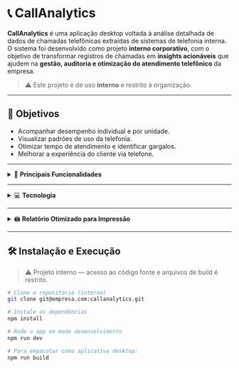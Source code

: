 # 📞 CallAnalytics

**CallAnalytics** é uma aplicação desktop voltada à análise detalhada de dados de chamadas telefônicas extraídas de sistemas de telefonia interna. O sistema foi desenvolvido como projeto **interno corporativo**, com o objetivo de transformar registros de chamadas em **insights acionáveis** que ajudem na **gestão, auditoria e otimização do atendimento telefônico** da empresa.

> ⚠️ Este projeto é de uso **interno** e restrito à organização.

---

## 🧩 Objetivos

- Acompanhar desempenho individual e por unidade.
- Visualizar padrões de uso da telefonia.
- Otimizar tempo de atendimento e identificar gargalos.
- Melhorar a experiência do cliente via telefone.

---

<details>
<summary>🎯 <strong>Principais Funcionalidades</strong></summary>

### 📂 Carregamento e Processamento de Dados
- Upload de arquivos `.csv` contendo registros detalhados de chamadas (CDRs).
- Associação automática com colaboradores (nome, unidade, ramal).
- Identificação da direção da chamada (recebida, originada, interna, indeterminada).

### 🔍 Filtros Avançados
- Período (data inicial e final).
- Múltiplos ramais ou colaboradores.
- Duração mínima para chamadas atendidas.
- Causa de desconexão.
- Unidade e direção da chamada.
- Opção para exibir apenas chamadas concluídas.

### 📊 Dashboard Interativo
- Total de chamadas, atendidas, perdidas.
- Chamadas curtas (<10s).
- Tempo médio de atendimento.
- Volume por tipo de chamada (recebida, originada, interna).

### 📈 Visualizações Gráficas
- Volume por hora do dia.
- Ranking de atendimento por ramal.
- Agrupamento por unidade.
- Gráficos interativos com visualização detalhada ao clicar.

### 🧑‍💼 Desempenho por Colaborador
- Tabela com número de chamadas atendidas/não atendidas.
- Duração total/média.
- Volume por tipo de chamada.

### 📊 Comparativo (em desenvolvimento)
- Comparação lado a lado entre até 4 colaboradores ou unidades.

### 👥 Gestão de Colaboradores
- Cadastro e edição de nomes e unidades por ramal.

### 📋 Tabela Detalhada
- Tabela paginada com todos os dados filtrados.
- Inclusão de dados do colaborador e tradução das causas de desconexão.

### 📘 Tutorial Embutido
- Explicações sobre cada métrica, gráficos e uso da interface.

</details>

---

<details>
<summary>💻 <strong>Tecnologia</strong></summary>

- **Electron**: Aplicação desktop multiplataforma (Windows, macOS, Linux).
- **JavaScript / TypeScript**
- **Bibliotecas de Visualização Gráfica** (ex: Chart.js, D3.js)
- **Node.js**: Backend de processamento.
- Interface moderna e responsiva.
</details>

---

<details>
<summary>🖨️ <strong>Relatório Otimizado para Impressão</strong></summary>

A aba **Relatório** consolida os principais gráficos e métricas para geração de PDFs ou impressão direta via navegador.
</details>

---

## 🛠️ Instalação e Execução

> ⚠️ Projeto interno — acesso ao código fonte e arquivos de build é restrito.

```bash
# Clone o repositório (interno)
git clone git@empresa.com:callanalytics.git

# Instale as dependências
npm install

# Rode o app em modo desenvolvimento
npm run dev

# Para empacotar como aplicativo desktop:
npm run build
